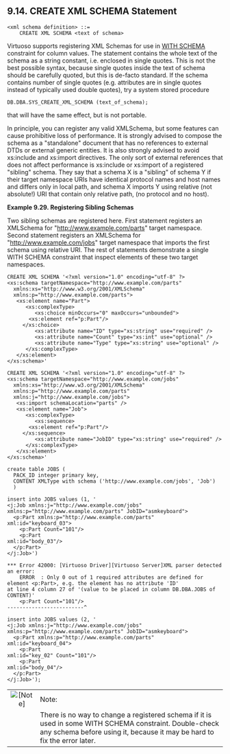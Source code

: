 <div>

<div>

<div>

<div>

## 9.14. CREATE XML SCHEMA Statement

</div>

</div>

</div>

``` programlisting
<xml schema definition> ::=
    CREATE XML SCHEMA <text of schema>
```

Virtuoso supports registering XML Schemas for use in
<a href="sqlrefcreattablewithschema.html" class="link"
title="9.8.9. The WITH SCHEMA Constraint">WITH SCHEMA</a> constraint for
column values. The statement contains the whole text of the schema as a
string constant, i.e. enclosed in single quotes. This is not the best
possible syntax, because single quotes inside the text of schema should
be carefully quoted, but this is de-facto standard. If the schema
contains number of single quotes (e.g. attributes are in single quotes
instead of typically used double quotes), try a system stored procedure

``` programlisting
DB.DBA.SYS_CREATE_XML_SCHEMA (text_of_schema);
```

that will have the same effect, but is not portable.

In principle, you can register any valid XMLSchema, but some features
can cause prohibitive loss of performance. It is strongly advised to
compose the schema as a "standalone" document that has no references to
external DTDs or external generic entities. It is also strongly advised
to avoid xs:include and xs:import directives. The only sort of external
references that does not affect performance is xs:include or xs:import
of a registered "sibling" schema. They say that a schema X is a
"sibling" of schema Y if their target namespace URIs have identical
protocol names and host names and differs only in local path, and schema
X imports Y using relative (not absolute!) URI that contain only
relative path, (no protocol and no host).

<div>

**Example 9.29. Registering Sibling Schemas**

<div>

Two sibling schemas are registered here. First statement registers an
XMLSchema for "http://www.example.com/parts" target namespace. Second
statement registers an XMLSchema for "http://www.example.com/jobs"
target namespace that imports the first schema using relative URI. The
rest of statements demonstrate a single WITH SCHEMA constraint that
inspect elements of these two target namespaces.

``` programlisting
CREATE XML SCHEMA '<?xml version="1.0" encoding="utf-8" ?>
<xs:schema targetNamespace="http://www.example.com/parts"
  xmlns:xs="http://www.w3.org/2001/XMLSchema"
  xmlns:p="http://www.example.com/parts">
   <xs:element name="Part">
      <xs:complexType>
         <xs:choice minOccurs="0" maxOccurs="unbounded">
       <xs:element ref="p:Part"/>
     </xs:choice>
         <xs:attribute name="ID" type="xs:string" use="required" />
         <xs:attribute name="Count" type="xs:int" use="optional" />
         <xs:attribute name="Type" type="xs:string" use="optional" />
      </xs:complexType>
   </xs:element>
</xs:schema>'

CREATE XML SCHEMA '<?xml version="1.0" encoding="utf-8" ?>
<xs:schema targetNamespace="http://www.example.com/jobs"
  xmlns:xs="http://www.w3.org/2001/XMLSchema"
  xmlns:p="http://www.example.com/parts"
  xmlns:j="http://www.example.com/jobs">
   <xs:import schemaLocation="parts" />
   <xs:element name="Job">
      <xs:complexType>
         <xs:sequence>
       <xs:element ref="p:Part"/>
     </xs:sequence>
         <xs:attribute name="JobID" type="xs:string" use="required" />
      </xs:complexType>
   </xs:element>
</xs:schema>'

create table JOBS (
  PACK_ID integer primary key,
  CONTENT XMLType with schema ('http://www.example.com/jobs', 'Job')
  )

insert into JOBS values (1, '
<j:Job xmlns:j="http://www.example.com/jobs" xmlns:p="http://www.example.com/parts" JobID="asmkeyboard">
  <p:Part xmlns:p="http://www.example.com/parts"
xml:id="keyboard_03">
    <p:Part Count="101"/>
    <p:Part
xml:id="body_03"/>
  </p:Part>
</j:Job>')

*** Error 42000: [Virtuoso Driver][Virtuoso Server]XML parser detected an error:
    ERROR  : Only 0 out of 1 required attributes are defined for element <p:Part>, e.g. the element has no attribute 'ID'
at line 4 column 27 of '(value to be placed in column DB.DBA.JOBS of CONTENT)'
    <p:Part Count="101"/>
-------------------------^

insert into JOBS values (2, '
<j:Job xmlns:j="http://www.example.com/jobs" xmlns:p="http://www.example.com/parts" JobID="asmkeyboard">
  <p:Part xmlns:p="http://www.example.com/parts"
xml:id="keyboard_04">
    <p:Part
xml:id="key_02" Count="101"/>
    <p:Part
xml:id="body_04"/>
  </p:Part>
</j:Job>');
```

</div>

</div>

  

<div>

|                              |                                                                                                                                                                                     |
|:----------------------------:|:------------------------------------------------------------------------------------------------------------------------------------------------------------------------------------|
| ![\[Note\]](images/note.png) | Note:                                                                                                                                                                               |
|                              | There is no way to change a registered schema if it is used in some WITH SCHEMA constraint. Double-check any schema before using it, because it may be hard to fix the error later. |

</div>

</div>
